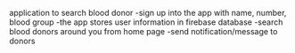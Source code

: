 application to search blood donor
-sign up into the app with name, number, blood group
-the app stores user information in firebase database
-search blood donors around you from home page
-send notification/message to donors
